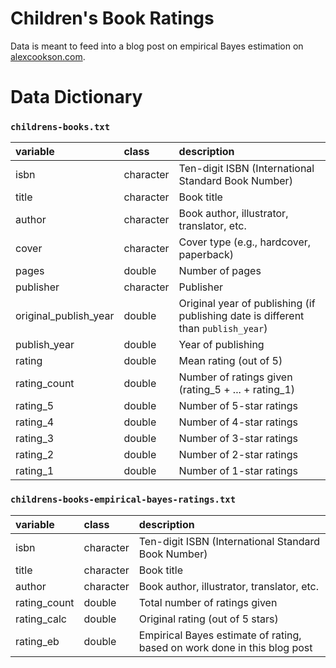 # Children's Book Ratings

Data is meant to feed into a blog post on empirical Bayes estimation on [alexcookson.com](https://www.alexcookson.com).



# Data Dictionary

### `childrens-books.txt`

| variable              | class     | description                                                  |
| :-------------------- | :-------- | :----------------------------------------------------------- |
| isbn                  | character | Ten-digit ISBN (International Standard Book Number)          |
| title                 | character | Book title                                                   |
| author                | character | Book author, illustrator, translator, etc.                   |
| cover                 | character | Cover type (e.g., hardcover, paperback)                      |
| pages                 | double    | Number of pages                                              |
| publisher             | character | Publisher                                                    |
| original_publish_year | double    | Original year of publishing (if publishing date is different than `publish_year`) |
| publish_year          | double    | Year of publishing                                           |
| rating                | double    | Mean rating (out of 5)                                       |
| rating_count          | double    | Number of ratings given (rating_5 + ... + rating_1)          |
| rating_5              | double    | Number of 5-star ratings                                     |
| rating_4              | double    | Number of 4-star ratings                                     |
| rating_3              | double    | Number of 3-star ratings                                     |
| rating_2              | double    | Number of 2-star ratings                                     |
| rating_1              | double    | Number of 1-star ratings                                     |



### `childrens-books-empirical-bayes-ratings.txt`

| variable     | class     | description                                                  |
| :----------- | :-------- | :----------------------------------------------------------- |
| isbn         | character | Ten-digit ISBN (International Standard Book Number)          |
| title        | character | Book title                                                   |
| author       | character | Book author, illustrator, translator, etc.                   |
| rating_count | double    | Total number of ratings given                                |
| rating_calc  | double    | Original rating (out of 5 stars)                             |
| rating_eb    | double    | Empirical Bayes estimate of rating, based on work done in this blog post |